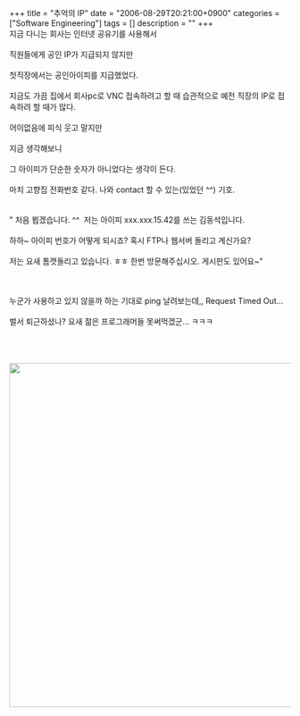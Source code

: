 +++
title = "추억의 IP"
date = "2006-08-29T20:21:00+0900"
categories = ["Software Engineering"]
tags = []
description = ""
+++
<span class="copyright_entry" style="display:block;" title="추억의 IP@@**@@http://shed.egloos.com/1402007"></span>지금 다니는 회사는 인터넷 공유기를 사용해서 
<br>
<br>직원들에게 공인 IP가 지급되지 않지만
<br>
<br>첫직장에서는 공인아이피를 지급했었다.
<br>
<br>지금도 가끔 집에서 회사pc로 VNC 접속하려고 할 때 습관적으로 예전 직장의 IP로 접속하려 할 때가 많다.
<br>
<br>어이없음에 피식 웃고 말지만 
<br>
<br>지금 생각해보니
<br>
<br>그 아이피가 단순한 숫자가 아니었다는 생각이 든다.
<br>
<br>마치 고향집 전화번호 같다. 나와 contact 할 수 있는(있었던 ^^) 기호.
<br>
<br>
<br>" 처음 뵙겠습니다. ^^&nbsp; 저는 아이피 xxx.xxx.15.42를 쓰는 김동석입니다. 
<br>
<br>하하~ 아이피 번호가 어떻게 되시죠? 혹시 FTP나 웹서버 돌리고 계신가요?&nbsp; 
<br>
<br>저는 요새 톰캣돌리고 있습니다. ㅎㅎ 한번 방문해주십시오. 게시판도 있어요~"
<br>
<br>
<br>
<br>누군가 사용하고 있지 않을까 하는 기대로 ping 날려보는데,, Request Timed Out...
<br>
<br>벌서 퇴근하셨나? 요새 젊은 프로그래머들 못써먹겠군... ㅋㅋㅋ
<br>
<br>
<br>
<br>
<div style="text-align:center">
 <img class="image_mid" border="0" onmouseover="this.style.cursor='pointer'" alt="" src="/attachment/1402007_1.gif" width="509" height="616" onclick="Control.Modal.openDialog(this, event, 'http://pds2.egloos.com/pds/1/200608/29/82/a0003782_2041183.gif', 509, 616);">
</div> 
<!--
       <rdf:RDF xmlns:rdf="http://www.w3.org/1999/02/22-rdf-syntax-ns#"
		    xmlns:dc="http://purl.org/dc/elements/1.1/"
		    xmlns:trackback="http://madskills.com/public/xml/rss/module/trackback/">
       <rdf:Description
	        rdf:about="http://shed.egloos.com/1402007"
	        dc:identifier="http://shed.egloos.com/1402007"
	        dc:title="추억의 IP"
	        trackback:ping="http://shed.egloos.com/tb/1402007"/>
       </rdf:RDF>
       -->

<ul></ul>